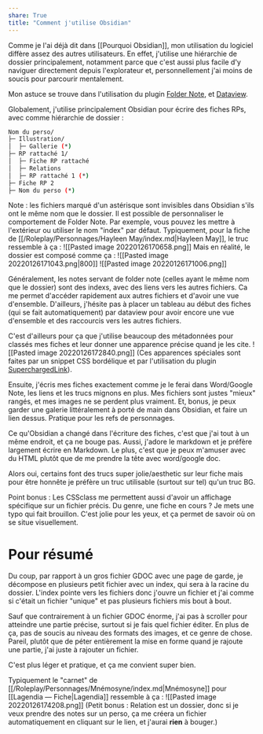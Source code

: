 ```yaml
---
share: True
title: "Comment j'utilise Obsidian"
---
```

Comme je l'ai déjà dit dans [[Pourquoi Obsidian]], mon utilisation du logiciel diffère assez des autres utilisateurs. 
En effet, j'utilise une hiérarchie de dossier principalement, notamment parce que c'est aussi plus facile d'y naviguer directement depuis l'explorateur et, personnellement j'ai moins de soucis pour parcourir mentalement.

Mon astuce se trouve dans l'utilisation du plugin [Folder Note](https://github.com/aidenlx/alx-folder-note), et [Dataview](https://github.com/blacksmithgu/obsidian-dataview). 

Globalement, j'utilise principalement Obsidian pour écrire des fiches RPs, avec comme hiérarchie de dossier :
```sh
Nom du perso/
├─ Illustration/
│  ├─ Gallerie (*)
├─ RP rattaché 1/
│  ├─ Fiche RP rattaché
│  ├─ Relations
│  ├─ RP rattaché 1 (*)
├─ Fiche RP 2
├─ Nom du perso (*)
```


Note : les fichiers marqué d'un astérisque sont invisibles dans Obsidian s'ils ont le même nom que le dossier. Il est possible de personnaliser le comportement de Folder Note. Par exemple, vous pouvez les mettre à l'extérieur ou utiliser le nom "index" par défaut. 
Typiquement, pour la fiche de [[/Roleplay/Personnages/Hayleen May/index.md|Hayleen May]], le truc ressemble à ça :
![[Pasted image 20220126170658.png]]
Mais en réalité, le dossier est composé comme ça :
![[Pasted image 20220126171043.png|800]]
![[Pasted image 20220126171006.png]]

Généralement, les notes servant de folder note (celles ayant le même nom que le dossier) sont des indexs, avec des liens vers les autres fichiers. Ca me permet d'accéder rapidement aux autres fichiers et d'avoir une vue d'ensemble. 
D'ailleurs, j'hésite pas à placer un tableau au début des fiches (qui se fait automatiquement) par dataview pour avoir encore une vue d'ensemble et des raccourcis vers les autres fichiers.

C'est d'ailleurs pour ça que j'utilise beaucoup des métadonnées pour classés mes fiches et leur donner une apparence précise quand je les cite. 
![[Pasted image 20220126172840.png]]
(Ces apparences spéciales sont faites par un snippet CSS bordélique et par l'utilisation du plugin [SuperchargedLink](https://github.com/mdelobelle/obsidian_supercharged_links)). 

Ensuite, j'écris mes fiches exactement comme je le ferai dans Word/Google Note, les liens et les trucs mignons en plus. Mes fichiers sont justes "mieux" rangés, et mes images ne se perdent plus vraiment. Et, bonus, je peux garder une galerie littéralement à porté de main dans Obsidian, et faire un lien dessus. Pratique pour les refs de personnages.

Ce qu'Obsidian a changé dans l'écriture des fiches, c'est que j'ai tout à un même endroit, et ça ne bouge pas. Aussi, j'adore le markdown et je préfère largement écrire en Markdown. Le plus, c'est que je peux m'amuser avec du HTML plutôt que de me prendre la tête avec word/google doc.

Alors oui, certains font des trucs super jolie/aesthetic sur leur fiche mais pour être honnête je préfère un truc utilisable (surtout sur tel) qu'un truc BG.

Point bonus : Les CSSclass me permettent aussi d'avoir un affichage spécifique sur un fichier précis. Du genre, une fiche en cours ? Je mets une typo qui fait brouillon. C'est jolie pour les yeux, et ça permet de savoir où on se situe visuellement.

# Pour résumé
Du coup, par rapport à un gros fichier GDOC avec une page de garde, je décompose en plusieurs petit fichier avec un index, qui sera à la racine du dossier. L'index pointe vers les fichiers donc j'ouvre un fichier et j'ai comme si c'était un fichier "unique" et pas plusieurs fichiers mis bout à bout. 

Sauf que contrairement à un fichier GDOC énorme, j'ai pas à scroller pour atteindre une partie précise, surtout si je fais quel fichier éditer. En plus de ça, pas de soucis au niveau des formats des images, et ce genre de chose.
Pareil, plutôt que de péter entièrement la mise en forme quand je rajoute une partie, j'ai juste à rajouter un fichier. 

C'est plus léger et pratique, et ça me convient super bien. 

Typiquement le "carnet" de [[/Roleplay/Personnages/Mnémosyne/index.md|Mnémosyne]] pour [[Lagendia — Fiche|Lagendia]] ressemble à ça :
![[Pasted image 20220126174208.png]]
(Petit bonus : Relation est un dossier, donc si je veux prendre des notes sur un perso, ça me créera un fichier automatiquement en cliquant sur le lien, et j'aurai **rien** à bouger.)